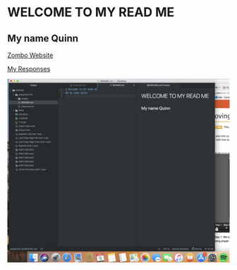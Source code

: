 # WELCOME TO MY READ ME
## My name Quinn

[Zombo Website](https://http://zombo.com/)

[My Responses](./responses.txt)

![My Screenshot](./images/screenshot.png)
